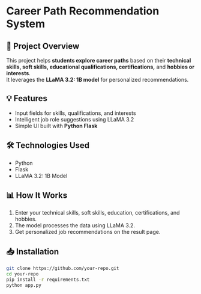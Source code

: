 # Career Path Recommendation System

## 🚀 Project Overview
This project helps **students explore career paths** based on their **technical skills, soft skills, educational qualifications, certifications,** and **hobbies or interests**.  
It leverages the **LLaMA 3.2: 1B model** for personalized recommendations.

## 💡 Features
- Input fields for skills, qualifications, and interests
- Intelligent job role suggestions using LLaMA 3.2
- Simple UI built with **Python Flask**

## 🛠️ Technologies Used
- Python
- Flask
- LLaMA 3.2: 1B Model
  
## 📊 How It Works
1. Enter your technical skills, soft skills, education, certifications, and hobbies.
2. The model processes the data using LLaMA 3.2.
3. Get personalized job recommendations on the result page.


## 📥 Installation
```bash
git clone https://github.com/your-repo.git
cd your-repo
pip install -r requirements.txt
python app.py

